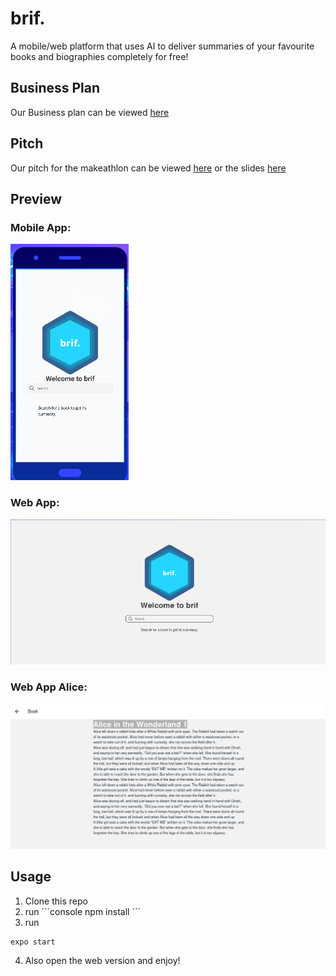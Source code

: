 # brif.

A mobile/web platform that uses AI to deliver summaries of your favourite books and biographies completely for free!

## Business Plan
Our Business plan can be viewed [here](./BusinessPlan.md)

## Pitch
Our pitch for the makeathlon can be viewed [here](./pitch.md) or the slides [here](./presentation.pdf)

## Preview

### Mobile App:
![Mobile App](./brif_mobile.png)

### Web App:
![Mobile App](./brif_web.png)

### Web App Alice:
![Mobile App](./brif_web_alice.png)

## Usage
1. Clone this repo
2. run
´´´console
npm install
´´´
3. run 
```console
expo start 
```
4.  Also open the web version and enjoy!

